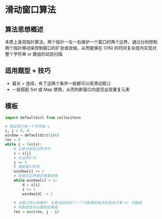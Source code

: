 # 滑动窗口算法

## 算法思想概述

本质上是双指针算法，两个指针一左一右维护一个窗口的两个边界，通过分别控制两个指针移动来控制窗口的扩张或收缩，从而能够在 O(N) 的时间复杂度内实现对整个字符串 or 数组的动态扫描

## 适用题型 + 技巧

* 最长 + 连续，有了这两个条件一般都可以用滑动窗口
* 一般搭配 Set 或 Map 使用，从而判断窗口内是否出现重复元素

## 模板

```python
import defaultdict from collecitons

# 假设我们有一个字符串 s
i, j = 0, 0
window = defaultdict(int)
res = 0
while j < len(s):
    # 记录当前右边界字符
    c = s[j]
    # 右边界扩大
    j += 1
    # 更新窗口信息
    window[c] += 1
    # 检查左边界是否需要收缩
    while window[c] > 1:
        d = s[i]
        i += 1
        window[d] -= 1
    
    # 当窗口停止收缩时，代表当前找到了一个可能满足条件的连续子串 or 子数组
    # 判断是否可以更新结果值
    res = max(res, j - i)
```